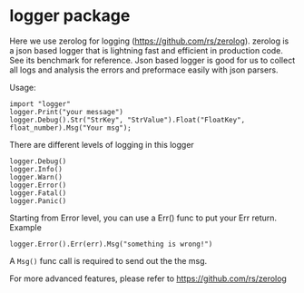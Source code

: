 # logger package
Here we use zerolog for logging (https://github.com/rs/zerolog). zerolog is a json based logger that is lightning fast and efficient in production code. See its benchmark for reference.
Json based logger is good for us to collect all logs and analysis the errors and preformace easily with json parsers. 

Usage:
```
import "logger"
logger.Print("your message")
logger.Debug().Str("StrKey", "StrValue").Float("FloatKey", float_number).Msg("Your msg");
```

There are different levels of logging in this logger
```
logger.Debug()
logger.Info()
logger.Warn()
logger.Error()
logger.Fatal()
logger.Panic()
```
Starting from Error level, you can use a Err() func to put your Err return. Example
```
logger.Error().Err(err).Msg("something is wrong!")
```
A ```Msg()``` func call is required to send out the the msg.

For more advanced features, please refer to https://github.com/rs/zerolog
